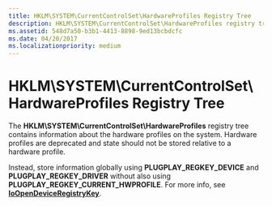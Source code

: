 ```yaml
---
title: HKLM\SYSTEM\CurrentControlSet\HardwareProfiles Registry Tree
description: HKLM\SYSTEM\CurrentControlSet\HardwareProfiles registry tree contains information about the hardware profiles on the system.
ms.assetid: 548d7a50-b3b1-4413-8898-9ed13bcbdcfc
ms.date: 04/20/2017
ms.localizationpriority: medium
---
```


# HKLM\\SYSTEM\\CurrentControlSet\\HardwareProfiles Registry Tree





The **HKLM\\SYSTEM\\CurrentControlSet\\HardwareProfiles** registry tree contains information about the hardware profiles on the system. Hardware profiles are deprecated and state should not be stored relative to a hardware profile.

Instead, store information globally using **PLUGPLAY_REGKEY_DEVICE** and **PLUGPLAY_REGKEY_DRIVER** without also using **PLUGPLAY_REGKEY_CURRENT_HWPROFILE**. For more info, see [**IoOpenDeviceRegistryKey**](https://docs.microsoft.com/windows-hardware/drivers/ddi/wdm/nf-wdm-ioopendeviceregistrykey).





